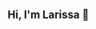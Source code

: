 ## Hi, I'm Larissa 👋

<!--
**Lari-crs/Lari-crs** is a ✨ _special_ ✨ repository because its `README.md` (this file) appears on your GitHub profile.

### Hobbies
- GYM ![Icone Halter](https://img.icons8.com/?size=35&id=122695&format=png&color=000000)
- Watch HGTV & Home and Health ![Ícone constructuction](https://img.icons8.com/?size=30&id=Yahzg0pYruGh&format=png&color=000000)
- Memes on Instagram ![Ícone instagram](https://img.icons8.com/?size=40&id=TEYr8ETaIfBJ&format=png&color=000000)

### About Me
- 🔭 I’m currently working on Refrigeração Dufrio
- 🌱 I’m currently learning Development and Data Analysis
- 🤔 I’m looking for help with learning more development and Data Analysis
- 😄 Pronouns: Her/She
- ⚡  Fun Fact: My dream its to have a Golden Retriver and he's name will be Eduardo

### Contact
   ![ícone linkedin](https://img.icons8.com/?size=39&id=108812&format=png&color=000000) How to reach me: larissa-rocha-9a6538119 

















 

- 🔭 I’m currently working on ...
- 🌱 I’m currently learning ...
- 👯 I’m looking to collaborate on ...
- 🤔 I’m looking for help with ...
- 💬 Ask me about ...
- 📫 How to reach me: ...
- 😄 Pronouns: ...
- ⚡ Fun fact: ...
-->
